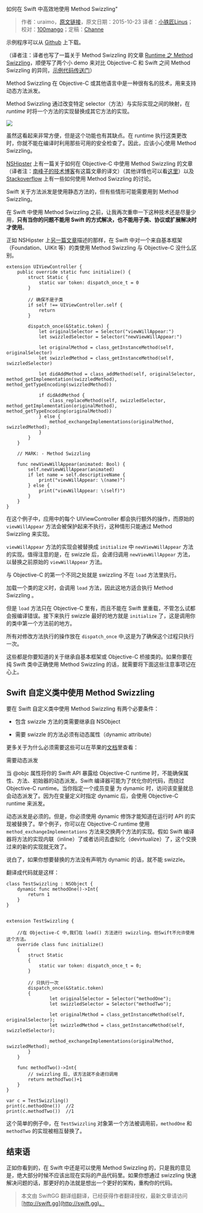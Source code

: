如何在 Swift 中高效地使用 Method Swizzling"

> 作者：uraimo，[原文链接](https://www.uraimo.com/2015/10/23/effective-method-swizzling-with-swift/)，原文日期：2015-10-23
> 译者：[小铁匠Linus](http://linusling.com)；校对：[100mango](undefined)；定稿：[Channe](undefined)
  









示例程序可以从 [Github](https://github.com/uraimo/SwizzlingInSwift/) 上下载。

（译者注：译者也写了一篇关于 Method Swizzling 的文章 [Runtime 之 Method Swizzling](http://linusling.com/2016/03/23/method-swizzling-in-ios/)，顺便写了两个小 demo 来对比 Objective-C 和 Swift 之间 Method Swizzling 的异同，[示例代码传送门](https://github.com/LinusLing/RuntimeTest)）

Method Swizzling 在 Objective-C 或其他语言中是一种很有名的技术，用来支持动态方法派发。

Method Swizzling 通过改变特定 selector（方法）与实际实现之间的映射，在 *runtime* 时将一个方法的实现替换成其它方法的实现。

![](http://swift.gg/img/articles/effective-method-swizzling-with-swift/swizzling.png1459213818.9107738)

虽然这看起来非常方便，但是这个功能也有其缺点。在 runtime 执行这类更改时，你就不能在编译时利用那些可用的安全检查了。因此，应该小心使用 Method Swizzling。



[NSHipster](http://nshipster.com/method-swizzling/) 上有一篇关于如何在 Objective-C 中使用 Method Swizzling 的文章（译者注：[南峰子的技术博客](http://southpeak.github.io/blog/2014/11/06/objective-c-runtime-yun-xing-shi-zhi-si-:method-swizzling/)有这篇文章的译文）（其他详情也可以看[这里](https://www.mikeash.com/pyblog/friday-qa-2010-01-29-method-replacement-for-fun-and-profit.html)）以及 [Stackoverflow](http://stackoverflow.com/q/5339276) 上有一些如何使用 Method Swizzling 的讨论。

Swift 关于方法派发是使用静态方法的，但有些情形可能需要用到 Method Swizzling。

在 Swift 中使用 Method Swizzling 之前，让我再次重申一下这种技术还是尽量少用，**只有当你的问题不能用 Swift 的方式解决，也不能用子类、协议或扩展解决时才使用**。

正如 NSHipster 上[另一篇文章](http://nshipster.com/swift-objc-runtime/)描述的那样，在 Swift 中对一个来自基本框架（Foundation、UIKit 等）的类使用 Method Swizzling 与 Objective-C 没什么区别。

    
    extension UIViewController {
        public override static func initialize() {
            struct Static {
                static var token: dispatch_once_t = 0
            }
    
            // 确保不是子类
            if self !== UIViewController.self {
                return
            }
    
            dispatch_once(&Static.token) {
                let originalSelector = Selector("viewWillAppear:")
                let swizzledSelector = Selector("newViewWillAppear:")
    
                let originalMethod = class_getInstanceMethod(self, originalSelector)
                let swizzledMethod = class_getInstanceMethod(self, swizzledSelector)
    
                let didAddMethod = class_addMethod(self, originalSelector, method_getImplementation(swizzledMethod), method_getTypeEncoding(swizzledMethod))
    
                if didAddMethod {
                    class_replaceMethod(self, swizzledSelector, method_getImplementation(originalMethod), method_getTypeEncoding(originalMethod))
                } else {
                    method_exchangeImplementations(originalMethod, swizzledMethod);
                }
            }
        }
    
        // MARK: - Method Swizzling
    
        func newViewWillAppear(animated: Bool) {
            self.newViewWillAppear(animated)
            if let name = self.descriptiveName {
                print("viewWillAppear: \(name)")
            } else {
                print("viewWillAppear: \(self)")
            }
        }
    }

在这个例子中，应用中的每个 UIViewController 都会执行额外的操作，而原始的 `viewWillAppear` 方法会被保护起来不执行，这种情形只能通过 Method Swizzling 来实现。

`viewWillAppear` 方法的实现会被替换成 `initialize` 中 `newViewWillAppear` 方法的实现。值得注意的是，在 swizzle 后，会递归调用 `newViewWillAppear` 方法，以替换之前原始的 `viewWillAppear` 方法。

与 Objective-C 的第一个不同之处就是 swizzling 不在 `load` 方法里执行。

加载一个类的定义时，会调用 `load` 方法，因此这地方适合执行 Method Swizzling 。

但是 `load` 方法只在 Objective-C 里有，而且不能在 Swift 里重载，不管怎么试都会报编译错误。接下来执行 swizzle 最好的地方就是 `initialize` 了，这是调用你的类中第一个方法前的地方。

所有对修改方法执行的操作放在 `dispatch_once` 中,这是为了确保这个过程只执行一次。

这些都是你要知道的关于继承自基本框架或  Objective-C 桥接类的。如果你要在纯 Swift 类中正确使用 Method Swizzling 的话，就需要将下面这些注意事项记在心上。

## Swift 自定义类中使用 Method Swizzling

要在 Swift 自定义类中使用 Method Swizzling 有两个必要条件：

* 包含 swizzle 方法的类需要继承自 NSObject

* 需要 swizzle 的方法必须有动态属性（dynamic attribute）

更多关于为什么必须需要这些可以在苹果的[文档](https://developer.apple.com/library/prerelease/ios/documentation/Swift/Conceptual/BuildingCocoaApps/InteractingWithObjective-CAPIs.html#//apple_ref/doc/uid/TP40014216-CH4-XID_38)里查看：

需要动态派发

当 @objc 属性将你的 Swift API 暴露给 Objective-C runtime 时，不能确保属性、方法、初始器的动态派发。Swift 编译器可能为了优化你的代码，而绕过 Objective-C runtime。当你指定一个成员变量 为 dynamic 时，访问该变量就总会动态派发了。因为在变量定义时指定 dynamic 后，会使用 Objective-C runtime 来派发。

动态派发是必须的。但是，你必须使用 dynamic 修饰才能知道在运行时 API 的实现被替换了。举个例子，你可以在 Objective-C runtime 使用 `method_exchangeImplementations` 方法来交换两个方法的实现。假如 Swift 编译器将方法的实现内联（inline）了或者访问去虚拟化（devirtualize）了，这个交换过来的新的实现就无效了。

说白了，如果你想要替换的方法没有声明为 dynamic 的话，就不能 swizzle。

翻译成代码就是这样：

    
    class TestSwizzling : NSObject {
        dynamic func methodOne()->Int{
            return 1
        }
    }
    
    
    extension TestSwizzling {
        
        //在 Objective-C 中,我们在 load() 方法进行 swizzling。但Swift不允许使用这个方法。
        override class func initialize()
        {
            struct Static
            {
                static var token: dispatch_once_t = 0;
            }
            
            // 只执行一次
            dispatch_once(&Static.token)
            {
                    let originalSelector = Selector("methodOne");
                    let swizzledSelector = Selector("methodTwo");
                    
                    let originalMethod = class_getInstanceMethod(self, originalSelector);
                    let swizzledMethod = class_getInstanceMethod(self, swizzledSelector);
                    
                    method_exchangeImplementations(originalMethod, swizzledMethod);
            }
        }
        
        func methodTwo()->Int{
            // swizzling 后, 该方法就不会递归调用
            return methodTwo()+1
        }
    }
    
    var c = TestSwizzling()
    print(c.methodOne())  //2
    print(c.methodTwo())  //1

这个简单的例子中，在 `TestSwizzling` 对象第一个方法被调用前，`methodOne` 和 `methodTwo` 的实现被相互替换了。

## 结束语

正如你看到的，在 Swift 中还是可以使用 Method Swizzling 的，只是我的意见是，绝大部分时候不应该出现在实际的产品代码里。如果你想通过 swizzling 快速解决问题的话，那更好的办法就是想出一个更好的架构，重构你的代码。
> 本文由 SwiftGG 翻译组翻译，已经获得作者翻译授权，最新文章请访问 [http://swift.gg](http://swift.gg)。
